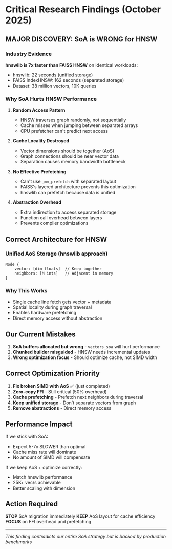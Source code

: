 # Critical Research Findings (October 2025)

## MAJOR DISCOVERY: SoA is WRONG for HNSW

### Industry Evidence
**hnswlib is 7x faster than FAISS HNSW** on identical workloads:
- hnswlib: 22 seconds (unified storage)
- FAISS IndexHNSW: 162 seconds (separated storage)
- Dataset: 38 million vectors, 10K queries

### Why SoA Hurts HNSW Performance

1. **Random Access Pattern**
   - HNSW traverses graph randomly, not sequentially
   - Cache misses when jumping between separated arrays
   - CPU prefetcher can't predict next access

2. **Cache Locality Destroyed**
   - Vector dimensions should be together (AoS)
   - Graph connections should be near vector data
   - Separation causes memory bandwidth bottleneck

3. **No Effective Prefetching**
   - Can't use `_mm_prefetch` with separated layout
   - FAISS's layered architecture prevents this optimization
   - hnswlib can prefetch because data is unified

4. **Abstraction Overhead**
   - Extra indirection to access separated storage
   - Function call overhead between layers
   - Prevents compiler optimizations

## Correct Architecture for HNSW

### Unified AoS Storage (hnswlib approach)
```
Node {
    vector: [dim floats]  // Keep together
    neighbors: [M ints]   // Adjacent in memory
}
```

### Why This Works
- Single cache line fetch gets vector + metadata
- Spatial locality during graph traversal
- Enables hardware prefetching
- Direct memory access without abstraction

## Our Current Mistakes

1. **SoA buffers allocated but wrong** - `vectors_soa` will hurt performance
2. **Chunked builder misguided** - HNSW needs incremental updates
3. **Wrong optimization focus** - Should optimize cache, not SIMD width

## Correct Optimization Priority

1. **Fix broken SIMD with AoS** ✅ (just completed)
2. **Zero-copy FFI** - Still critical (50% overhead)
3. **Cache prefetching** - Prefetch next neighbors during traversal
4. **Keep unified storage** - Don't separate vectors from graph
5. **Remove abstractions** - Direct memory access

## Performance Impact

If we stick with SoA:
- Expect 5-7x SLOWER than optimal
- Cache miss rate will dominate
- No amount of SIMD will compensate

If we keep AoS + optimize correctly:
- Match hnswlib performance
- 25K+ vec/s achievable
- Better scaling with dimension

## Action Required

**STOP** SoA migration immediately
**KEEP** AoS layout for cache efficiency
**FOCUS** on FFI overhead and prefetching

---
*This finding contradicts our entire SoA strategy but is backed by production benchmarks*
